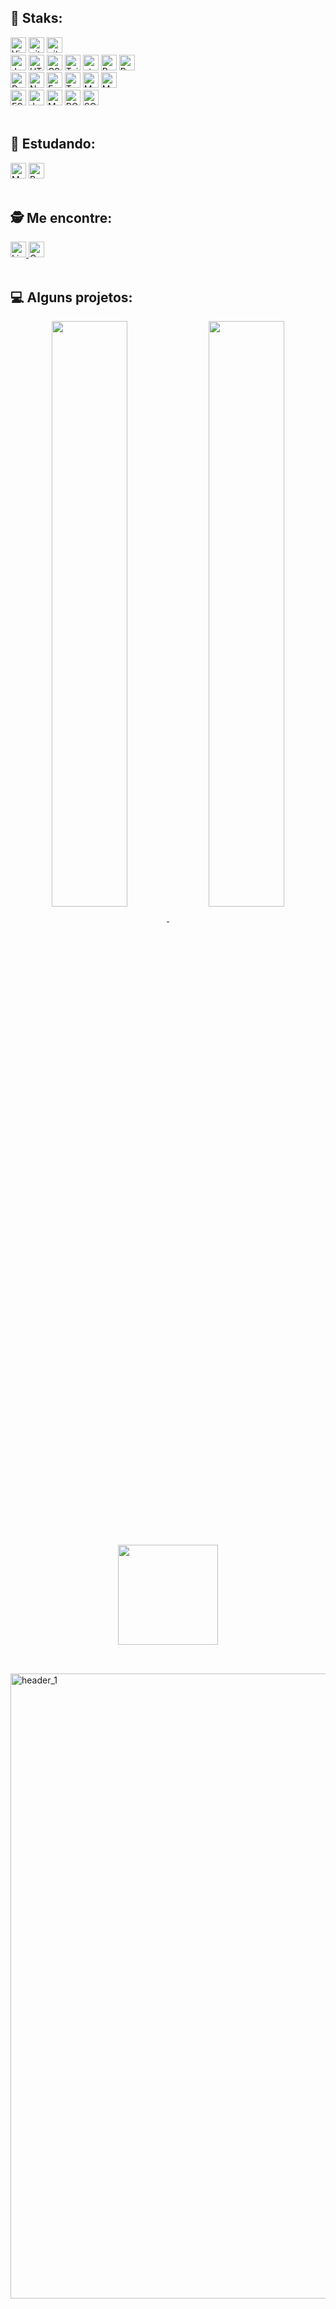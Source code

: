 ## 💪 Staks:
  
<div align="left">
  <img src="https://img.shields.io/badge/VS%20Code-282C34?logo=visual-studio-code&logoColor=007ACC" alt="Visual Studio Code logo" title="Visual Studio Code" height="25" />  
  <img src="https://img.shields.io/badge/Git-282C34?logo=git&logoColor=F05032" alt="git logo" title="git" height="25" />
  <img src="https://img.shields.io/badge/GitHub-282C34?logo=github&logoColor=000000" alt="git logo" title="git" height="25" />
<br/>
  <img src="https://img.shields.io/badge/JavaScript-282C34?logo=javascript&logoColor=F7DF1E" alt="JavaScript logo" title="JavaScript" height="25" />
  <img src="https://img.shields.io/badge/HTML5-282C34?logo=html5&logoColor=E34F26" alt="HTML5 logo" title="HTML5" height="25" />
  <img src="https://img.shields.io/badge/CSS3-282C34?logo=css3&logoColor=1572B6" alt="CSS3 logo" title="CSS3" height="25" />
  <img src="https://img.shields.io/badge/Tailwind%20CSS-282C34?logo=tailwind-css&logoColor=38B2AC" alt="Tailwind CSS logo" title="Tailwind CSS" height="25" />
  <img src="https://img.shields.io/static/v1?label=&message=styled-components&color=282C34&logo=styled-components&logoColor=DB7093" alt="styled-components logo" title="styled-components" height="25" />  
  <img src="https://img.shields.io/badge/React-282C34?logo=react&logoColor=61DAFB" alt="React Native logo" title="React Native" height="25" />
  <img src="https://img.shields.io/badge/Redux-282C34?logo=redux&logoColor=764ABC" alt="Redux logo" title="Redux" height="25" />  
<br/>
  <img src="https://img.shields.io/badge/Docker-282C34?logo=docker&logoColor=3178C6" alt="Docker logo" title="Docker" height="25" />   
  <img src="https://img.shields.io/badge/Node.js-282C34?logo=node.js&logoColor=339933" alt="Node.js logo" title="Node.js" height="25" />
  <img src="https://img.shields.io/badge/Express-282C34?logo=express&logoColor=FFFFFF" alt="Express.js logo" title="Express.js" height="25" />  
  <img src="https://img.shields.io/badge/TypeScript-282C34?logo=typescript&logoColor=3178C6" alt="TypeScript logo" title="TypeScript" height="25" />
  <img src="https://img.shields.io/badge/MySql-282C34?logo=mysql&logoColor=3178C6" alt="MySql logo" title="MySql" height="25" />  
  <img src="https://img.shields.io/badge/Sequelize-282C34?logo=sequelize&logoColor=3178C6" alt="MySql logo" title="MySql" height="25" />    
<br/>
  <img src="https://img.shields.io/badge/ESLint-282C34?logo=eslint&logoColor=4B32C3" alt="ESLint logo" title="ESLint" height="25" />
  <img src="https://img.shields.io/badge/Jest-282C34?logo=jest&logoColor=C21325" alt="Jest logo" title="Jest" height="25" />
  <img src="https://img.shields.io/badge/MSC(Arquitetura em Camadas)-282C34?logo=msc&logoColor=47A248" alt="MSC logo" title="MSC" height="25" />
  <img src="https://img.shields.io/badge/POO-282C34?logo=poo&logoColor=47A248" alt="POO logo" title="POO" height="25" />
  <img src="https://img.shields.io/badge/SOLID-282C34?logo=solid&logoColor=47A248" alt="SOLID logo" title="SOLID" height="25" />
</div>
<br/>

## 🌱 Estudando:

<div align="left">
  <img src="https://img.shields.io/badge/MongoDB-282C34?logo=mongodb&logoColor=47A248" alt="MongoDB logo" title="MongoDB" height="25" />
  <img src="https://img.shields.io/badge/Python-282C34?logo=python&logoColor=007ACC" alt="Python logo" title="Python" height="25" />
</div>
<br/>

## 🕵️ Me encontre:

<div align="left">
   <a href="https://www.linkedin.com/in/vania-ioott/" target="_blank">
    <img src="https://img.shields.io/badge/LinkedIn-282C34?logo=linkedin&logoColor=007ACC" alt="LinkedIn logo" title="LinkedIn" height="25" />
  </a>
  <a href="mailto:vioott@gmail.com" mailto="vioott@gmail.com" target="_blank">
    <img src="https://img.shields.io/badge/Gmail-282C34?logo=gmail&logoColor=C21325" alt="Gmail logo" title="Gmail" height="25" />
  </a>
</div>
<br/>

## 💻 Alguns projetos:

<p align="center">
<a href="https://github.com/ioott/BackEnd-Typescript-POO">
<img width='49%' align="center"src="https://github-readme-stats.vercel.app/api/pin/?username=ioott&repo=BackEnd-Typescript-POO&border_color=007ACC&bg_color=0D1117&title_color=C9D1D9&text_color=8B949E&icon_color=02D892" />
</a>
<a href="https://github.com/ioott/BackEnd-Typescript-API-Node-Express-MySql">
<img width='49%' align="center"src="https://github-readme-stats.vercel.app/api/pin/?username=ioott&repo=BackEnd-Typescript-API-Node-Express-MySql&border_color=007ACC&bg_color=0D1117&title_color=C9D1D9&text_color=8B949E&icon_color=02D892" />
</a>
</p>


##
<br/>
<div align="center">
  <span>
     <a href="https://github.com/ioott">
     <img height="160em" src="https://github-readme-stats.vercel.app/api/top-langs/?username=ioott&layout=compact&langs_count=7&theme=chartreuse-dark"/>
  </span>
</div>

##
<br/>
<img width="1000" alt="header_1" src="https://user-images.githubusercontent.com/98191041/192663501-eed4107b-9009-4c8b-ac09-9d396c13c608.png">
